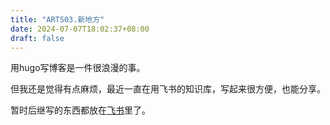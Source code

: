 ```yaml
---
title: "ARTS03.新地方"
date: 2024-07-07T18:02:37+08:00
draft: false
---
```


用hugo写博客是一件很浪漫的事。

但我还是觉得有点麻烦，最近一直在用飞书的知识库，写起来很方便，也能分享。

暂时后继写的东西都放在[飞书](https://jfn8yx2r7j.feishu.cn/wiki/YIqmwpSAoiTlDekjOjmcH1FInDe?from=from_copylink)里了。
